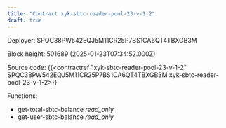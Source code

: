 ```yaml
---
title: "Contract xyk-sbtc-reader-pool-23-v-1-2"
draft: true
---
```

Deployer: SPQC38PW542EQJ5M11CR25P7BS1CA6QT4TBXGB3M


 



Block height: 501689 (2025-01-23T07:34:52.000Z)

Source code: {{<contractref "xyk-sbtc-reader-pool-23-v-1-2" SPQC38PW542EQJ5M11CR25P7BS1CA6QT4TBXGB3M xyk-sbtc-reader-pool-23-v-1-2>}}

Functions:

* get-total-sbtc-balance _read_only_
* get-user-sbtc-balance _read_only_
